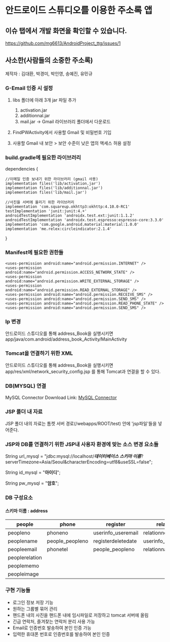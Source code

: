 # 안드로이드 스튜디오를 이용한 주소록 앱



## 이슈 탭에서 개발 화면을 확인할 수 있습니다.    
https://github.com/mg6613/AndroidProject_ttg/issues/1




## 사소한(사람들의 소중한 주소록)
제작자 : 김대환, 박경미, 박인영, 송예진, 유민규




### G-Email 인증 시 설정
 1. libs 폴더에 아래 3개 jar 파일 추가
    1. activation.jar
    2. additionnal.jar
    3. mail.jar
   -> Gmail 라이브러리 폴더에서 다운로드

 2. FindPWActivity에서 사용할 Gmail 및 비밀번호 기입
 3. 사용할 Gmail 내 보안 > 보안 수준이 낮은 앱의 액세스 허용 설정
 


### build.gradle에 필요한 라이브러리

dependencies {

    //이메일 인증 보내기 위한 라이브러리 (gmail 사용)
    implementation files('lib/activation.jar')
    implementation files('lib/additionnal.jar')
    implementation files('lib/mail.jar')
    
    //사진을 서버에 올리기 위한 라이브러리
    implementation 'com.squareup.okhttp3:okhttp:4.10.0-RC1'
    testImplementation 'junit:junit:4.+'
    androidTestImplementation 'androidx.test.ext:junit:1.1.2'
    androidTestImplementation 'androidx.test.espresso:espresso-core:3.3.0'
    implementation 'com.google.android.material:material:1.0.0'
    implementation 'me.relex:circleindicator:2.1.4'
    
}






### Manifest에 필요한 권한들

    <uses-permission android:name="android.permission.INTERNET" />
    <uses-permission android:name="android.permission.ACCESS_NETWORK_STATE" />
    <uses-permission android:name="android.permission.WRITE_EXTERNAL_STORAGE" />
    <uses-permission android:name="android.permission.READ_EXTERNAL_STORAGE" />
    <uses-permission android:name="android.permission.RECEIVE_SMS" />
    <uses-permission android:name="android.permission.SEND_SMS" />
    <uses-permission android:name="android.permission.READ_PHONE_STATE" />
    <uses-permission android:name="android.permission.SEND_SMS" />
 




### Ip 변경

안드로이드 스튜디오를 통해 address_Book을 실행시키면 app/java/com.android/address_book_Activity/MainActivity 





### Tomcat을 연결하기 위한 XML

안드로이드 스튜디오를 통해 address_Book을 실행시키면 app/res/xml/network_security_config.jsp 를 통해 Tomcat과 연결을 할 수 있다.






### DB(MYSQL) 연결

MySQL Connector Download Link: [MySQL Connector][Connector]

[Connector]: https://dev.mysql.com/downloads/connector/j/8.0.html






### JSP 폴더 내 자료

JSP 폴더 내의 자료는 톰켓 서버 경로(/webapps/ROOT/test) 안에 'jsp파일'들을 넣어준다.






### JSP와 DB를 연결하기 위한 JSP내 사용자 환경에 맞는 소스 변경 요소들

String url_mysql = "jdbc:mysql://localhost/___데이터베이스 스키마 이름___?serverTimezone=Asia/Seoul&characterEncoding=utf8&useSSL=false";

String id_mysql = "**아이디**";

String pw_mysql = "**암호**";






### DB 구성요소
#### 스키마 이름 : address
|people|phone|register|relation|statuspeople|userinfo|
|------|------|------|------|------|------|
|peopleno|phoneno|userinfo_useremail|relationno|people_peopleno|useremail|
|peoplename|people_peopleno|registerdeletedate|userinfo_useremail|userinfo_useremail|username|
|peopleemail|phonetel|people_peopleno|relationname|peopleemg|userpw|
|peoplerelation||||peoplefavorite|userphone|
|peoplememo|||||userdeletedate|
|peopleimage|||||userimage|






### 구현 기능들
* 로그인 정보 저장 기능
* 원하는 그룹별 묶어 관리
* 핸드폰 내의 사진을 핸드폰 내에 임시파일로 저장하고 tomcat 서버에 올림
* 긴급 연락처, 즐겨찾는 연락처 분리 사용 가능
* Email로 인증번호 발송하여 본인 인증 가능
* 입력한 휴대폰 번호로 인증번호를 발송하여 본인 인증 
